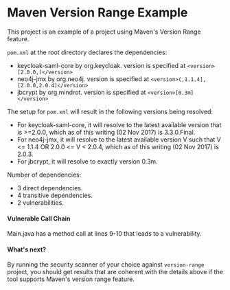 # Maven Version Range Example

This project is an example of a project using Maven's Version Range feature.

`pom.xml` at the root directory declares the dependencies:
- keycloak-saml-core by org.keycloak. version is specified at `<version>[2.0.0,)</version>`
- neo4j-jmx by org.neo4j. version is specified at `<version>(,1.1.4],[2.0.0,2.0.4)</version>`
- jbcrypt by org.mindrot. version is specified at `<version>[0.3m]</version>`

The setup for `pom.xml` will result in the following versions being resolved:
- For keycloak-saml-core, it will resolve to the latest available version that is >=2.0.0, which as of this writing (02 Nov 2017) is 3.3.0.Final.
- For neo4j-jmx, it will resolve to the latest available version V such that V <= 1.1.4 OR 2.0.0 <= V < 2.0.4, which as of this writing (02 Nov 2017) is 2.0.3.
- For jbcrypt, it will resolve to exactly version 0.3m.

Number of dependencies:
- 3 direct dependencies.
- 4 transitive dependencies.
- 2 vulnerabilities.

#### Vulnerable Call Chain
Main.java has a method call at lines 9-10 that leads to a vulnerability.

#### What's next?
By running the security scanner of your choice against `version-range` project, you should get results that are coherent with the details above if the tool supports Maven's version range feature.
